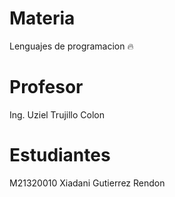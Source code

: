 # Materia
Lenguajes de programacion 🔥

# Profesor
Ing. Uziel Trujillo Colon

# Estudiantes
M21320010 Xiadani Gutierrez Rendon

